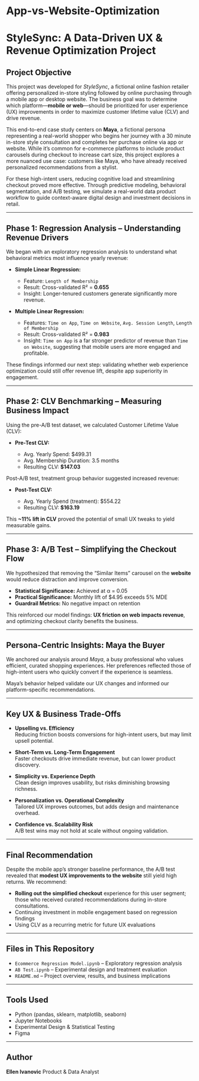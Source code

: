 # App-vs-Website-Optimization

# StyleSync: A Data-Driven UX & Revenue Optimization Project

## Project Objective

This project was developed for *StyleSync*, a fictional online fashion retailer offering personalized in-store styling followed by online purchasing through a mobile app or desktop website. The business goal was to determine which platform—**mobile or web**—should be prioritized for user experience (UX) improvements in order to maximize customer lifetime value (CLV) and drive revenue.

This end-to-end case study centers on **Maya**, a fictional persona representing a real-world shopper who begins her journey with a 30 minute in-store style consultation and completes her purchase online via app or website. While it’s common for e-commerce platforms to include product carousels during checkout to increase cart size, this project explores a more nuanced use case: customers like Maya, who have already received personalized recommendations from a stylist.

For these high-intent users, reducing cognitive load and streamlining checkout proved more effective. Through predictive modeling, behavioral segmentation, and A/B testing, we simulate a real-world data product workflow to guide context-aware digital design and investment decisions in retail.

---

## Phase 1: Regression Analysis – Understanding Revenue Drivers

We began with an exploratory regression analysis to understand what behavioral metrics most influence yearly revenue:

* **Simple Linear Regression:**

  * Feature: `Length of Membership`
  * Result: Cross-validated R² = **0.655**
  * Insight: Longer-tenured customers generate significantly more revenue.

* **Multiple Linear Regression:**

  * Features: `Time on App`, `Time on Website`, `Avg. Session Length`, `Length of Membership`
  * Result: Cross-validated R² = **0.983**
  * Insight: `Time on App` is a far stronger predictor of revenue than `Time on Website`, suggesting that mobile users are more engaged and profitable.

These findings informed our next step: validating whether web experience optimization could still offer revenue lift, despite app superiority in engagement.

---

## Phase 2: CLV Benchmarking – Measuring Business Impact

Using the pre-A/B test dataset, we calculated Customer Lifetime Value (CLV):

* **Pre-Test CLV:**

  * Avg. Yearly Spend: \$499.31
  * Avg. Membership Duration: 3.5 months
  * Resulting CLV: **\$147.03**

Post-A/B test, treatment group behavior suggested increased revenue:

* **Post-Test CLV:**

  * Avg. Yearly Spend (treatment): \$554.22
  * Resulting CLV: **\$163.19**

This **\~11% lift in CLV** proved the potential of small UX tweaks to yield measurable gains.

---

## Phase 3: A/B Test – Simplifying the Checkout Flow

We hypothesized that removing the “Similar Items” carousel on the **website** would reduce distraction and improve conversion.

* **Statistical Significance:** Achieved at α = 0.05
* **Practical Significance:** Monthly lift of \$4.95 exceeds 5% MDE
* **Guardrail Metrics:** No negative impact on retention

This reinforced our model findings: **UX friction on web impacts revenue**, and optimizing checkout clarity benefits the business.

---

## Persona-Centric Insights: Maya the Buyer

We anchored our analysis around *Maya*, a busy professional who values efficient, curated shopping experiences. Her preferences reflected those of high-intent users who quickly convert if the experience is seamless.

Maya’s behavior helped validate our UX changes and informed our platform-specific recommendations.

---
## Key UX & Business Trade-Offs

- **Upselling vs. Efficiency**  
  Reducing friction boosts conversions for high-intent users, but may limit upsell potential.

- **Short-Term vs. Long-Term Engagement**  
  Faster checkouts drive immediate revenue, but can lower product discovery.

- **Simplicity vs. Experience Depth**  
  Clean design improves usability, but risks diminishing browsing richness.

- **Personalization vs. Operational Complexity**  
  Tailored UX improves outcomes, but adds design and maintenance overhead.

- **Confidence vs. Scalability Risk**  
  A/B test wins may not hold at scale without ongoing validation.

---

## Final Recommendation

Despite the mobile app’s stronger baseline performance, the A/B test revealed that **modest UX improvements to the website** still yield high returns. We recommend:

* **Rolling out the simplified checkout** experience for this user segment; those who received curated recommendations during in-store consultations.
* Continuing investment in mobile engagement based on regression findings
* Using CLV as a recurring metric for future UX evaluations

---

## Files in This Repository

* `Ecommerce Regression Model.ipynb` – Exploratory regression analysis
* `AB Test.ipynb` – Experimental design and treatment evaluation
* `README.md` – Project overview, results, and business implications

---

## Tools Used

* Python (pandas, sklearn, matplotlib, seaborn)
* Jupyter Notebooks
* Experimental Design & Statistical Testing
* Figma

---

## Author

**Ellen Ivanovic**
Product & Data Analyst 
